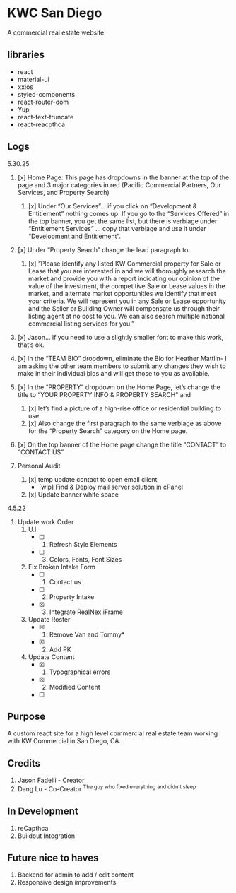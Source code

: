 # KWC San Diego 
A commercial real estate website

## libraries
- react
- material-ui
- xxios
- styled-components
- react-router-dom
- Yup
- react-text-truncate
- react-reacpthca

## Logs
5.30.25
1. [x] Home Page: This page has dropdowns in the banner at the top  of the page and 3 major categories in red (Pacific Commercial Partners, Our Services, and Property Search)
   1. [x] Under “Our Services”… if you click on “Development & Entitlement” nothing comes up.  If you go to the “Services Offered” in the top banner, you get the same list, but there is verbiage under “Entitlement Services” … copy that verbiage and use it under “Development and Entitlement”.
2. [x] Under “Property Search” change the lead paragraph to:
   1. [x] “Please identify any listed KW Commercial property for Sale or Lease that you are interested in and we will thoroughly research the market and provide you with a report indicating our opinion of the value of the investment, the competitive Sale or Lease values in the market, and alternate market opportunities we identify that meet your criteria. We will represent you in any Sale or Lease opportunity and the Seller or Building Owner will compensate us through their listing agent at no cost to you. We can also search multiple national commercial listing services for you.”
3. [x] Jason… if you need to use a slightly smaller font to make this work, that’s ok.
4. [x] In the “TEAM BIO” dropdown, eliminate the Bio for Heather Mattlin- I am asking the other team members to submit any changes they wish to make in their individual bios and will get those to you as available.
5. [x] In the “PROPERTY” dropdown on the Home Page, let’s change the title to “YOUR PROPERTY INFO & PROPERTY SEARCH” and 
   1. [x] let’s find a picture of a high-rise office or residential building to use.  
   2. [x] Also change the first paragraph to the same verbiage as above for the “Property Search” category on the Home page.
6. [x] On the top banner of the Home page change the title “CONTACT” to “CONTACT US”


2. Personal Audit
   1. [x] temp update contact to open email client
      - [wip] Find & Deploy mail server solution in cPanel 
   2. [x] Update banner white space




4.5.22
1. Update work Order
   1. U.I.
      - [ ] 1. Refresh Style Elements
      - [ ] 3. Colors, Fonts, Font Sizes
   2. Fix Broken Intake Form 
      - [ ] 1. Contact us
      - [ ] 2. Property Intake
      - [x] 3. Integrate RealNex iFrame 
   3. Update Roster
      - [x] 1. Remove Van and Tommy*
      - [x] 2. Add PK
   4. Update Content
      - [x] 1. Typographical errors
      - [x] 2. Modified Content
      - [ ] 



## Purpose
A custom react site for a high level commercial real estate team working with KW Commercial in San Diego, CA.  

## Credits
1. Jason Fadelli - Creator
2. Dang Lu - Co-Creator <sup>The guy who fixed everything and didn't sleep</sup>

## In Development
1. reCapthca
2. Buildout Integration

## Future nice to haves
1. Backend for admin to add / edit content
2. Responsive design improvements

